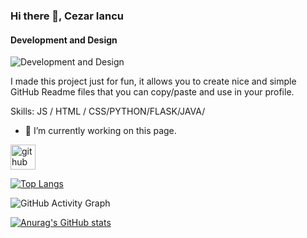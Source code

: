### Hi there 👋, Cezar Iancu
#### Development and Design
![Development and Design](http://static1.squarespace.com/static/5ba0fce170e802beafc94f98/5ba104c24ae2370d2e24cb02/5c0906df88251b5921752fba/1544105723518/Pict.jpg?format=1500w)

I made this project just for fun, it allows you to create nice and simple GitHub Readme files that you can copy/paste and use in your profile.

Skills: JS / HTML / CSS/PYTHON/FLASK/JAVA/

- 🔭 I’m currently working on this page. 


[<img src='https://cdn.jsdelivr.net/npm/simple-icons@3.0.1/icons/github.svg' alt='github' height='40'>](https://github.com/Cezar04)  

[![Top Langs](https://github-readme-stats.vercel.app/api/top-langs/?username=Cezar04)](https://github.com/anuraghazra/github-readme-stats)

![GitHub Activity Graph](https://activity-graph.herokuapp.com/graph?username=Cezar04)  



[![Anurag's GitHub stats](https://github-readme-stats.vercel.app/api?username=Cezar04&show_icons=true&theme=synthwave)](https://github.com/anuraghazra/github-readme-stats)
